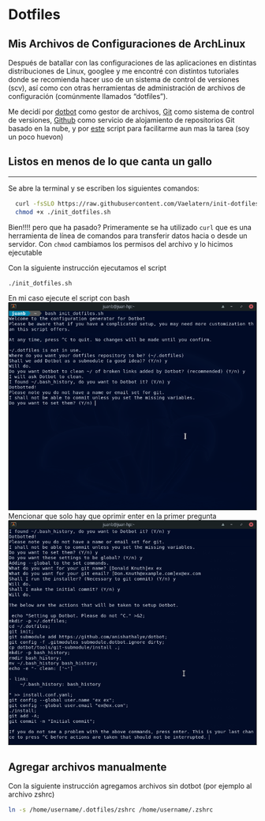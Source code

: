 # Dotfiles
## Mis Archivos de Configuraciones de ArchLinux

Después de batallar con las configuraciones de las aplicaciones en distintas distribuciones de Linux, googlee y me encontré con distintos tutoriales donde se recomienda hacer uso de un sistema de control de versiones (scv), así como con otras herramientas de administración de archivos de configuración (comúnmente llamados “dotfiles”).

Me decidí por [dotbot][dotbot-repo] como gestor de archivos, [Git][git-repo] como sistema de control de versiones, [Github][github-repo] como servicio de alojamiento de repositorios Git basado en la nube, y por [este][scrpt-repo] script para facilitarme aun mas la tarea (soy un poco huevon)

## Listos en menos de lo que canta un gallo
------------------------------------------
Se abre la terminal y se escriben los siguientes comandos:
```bash
  curl -fsSLO https://raw.githubusercontent.com/Vaelatern/init-dotfiles/master/init_dotfiles.sh
  chmod +x ./init_dotfiles.sh
```
Bien!!!! pero que ha pasado? 
Primeramente se ha utilizado `curl` que es una herramienta de línea de comandos para transferir datos hacia o desde un servidor.
Con `chmod` cambiamos los permisos del archivo y lo hicimos ejecutable

Con la siguiente instrucción ejecutamos el script
```bash
./init_dotfiles.sh
```
En mi caso ejecute el script con bash
![img](_images/im4.png)
Mencionar que solo hay que oprimir enter en la primer pregunta
![im2](_images/im5.png)


## Agregar archivos manualmente

Con la siguiente instrucción agregamos archivos sin dotbot (por ejemplo al archivo zshrc)
```bash
ln -s /home/username/.dotfiles/zshrc /home/username/.zshrc
```

[dotbot-repo]: https://github.com/anishathalye/dotbot
[scrpt-repo]: (https://github.com/Vaelatern/init-dotfiles)
[git-repo]: https://git-scm.com/
[github-repo]: https://github.com/
